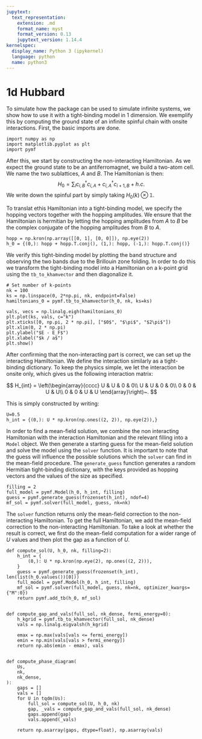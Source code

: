 ```yaml
---
jupytext:
  text_representation:
    extension: .md
    format_name: myst
    format_version: 0.13
    jupytext_version: 1.14.4
kernelspec:
  display_name: Python 3 (ipykernel)
  language: python
  name: python3
---
```


# 1d Hubbard

To simulate how the package can be used to simulate infinite systems, we show how to use it with a tight-binding model in 1 dimension.
We exemplify this by computing the ground state of an infinite spinful chain with onsite interactions.
First, the basic imports are done.

```{code-cell} ipython3
import numpy as np
import matplotlib.pyplot as plt
import pymf
```

After this, we start by constructing the non-interacting Hamiltonian. As we expect the ground state to be an antiferromagnet, we build a two-atom cell. We name the two sublattices, $A$ and $B$. The Hamiltonian is then:
$$
H_0 = \sum_i c_{i, B}^{\dagger}c_{i, A} + c_{i, A}^{\dagger}c_{i+1, B} + h.c.
$$
We write down the spinful part by simply taking $H_0(k) \otimes \mathbb{1}$.

To translat ethis Hamiltonian into a tight-binding model, we specify the hopping vectors together with the hopping amplitudes. We ensure that the Hamiltonian is hermitian by letting the hopping amplitudes from $A$ to $B$ be the complex conjugate of the hopping amplitudes from $B$ to $A$.

```{code-cell} ipython3
hopp = np.kron(np.array([[0, 1], [0, 0]]), np.eye(2))
h_0 = {(0,): hopp + hopp.T.conj(), (1,): hopp, (-1,): hopp.T.conj()}
```

We verify this tight-binding model by plotting the band structure and observing the two bands due to the Brillouin zone folding. In order to do this we transform the tight-binding model into a Hamiltonian on a k-point grid using the `tb_to_khamvector` and then diagonalize it.

```{code-cell} ipython3
# Set number of k-points
nk = 100
ks = np.linspace(0, 2*np.pi, nk, endpoint=False)
hamiltonians_0 = pymf.tb_to_khamvector(h_0, nk, ks=ks)

vals, vecs = np.linalg.eigh(hamiltonians_0)
plt.plot(ks, vals, c="k")
plt.xticks([0, np.pi, 2 * np.pi], ["$0$", "$\pi$", "$2\pi$"])
plt.xlim(0, 2 * np.pi)
plt.ylabel("$E - E_F$")
plt.xlabel("$k / a$")
plt.show()

```

After confirming that the non-interacting part is correct, we can set up the interacting Hamiltonian. We define the interaction similarly as a tight-binding dictionary. To keep the physics simple, we let the interaction be onsite only, which gives us the following interaction matrix:

$$
H_{int} =
\left(\begin{array}{cccc}
    U & U & 0 & 0\\
    U & U & 0 & 0\\
    0 & 0 & U & U\\
    0 & 0 & U & U
\end{array}\right)~.
$$

This is simply constructed by writing:

```{code-cell} ipython3
U=0.5
h_int = {(0,): U * np.kron(np.ones((2, 2)), np.eye(2)),}
```

In order to find a mean-field solution, we combine the non interacting Hamiltonian with the interaction Hamiltonian and the relevant filling into a `Model` object. We then generate a starting guess for the mean-field solution and solve the model using the `solver` function. It is important to note that the guess will influence the possible solutions which the `solver` can find in the mean-field procedure. The `generate_guess` function generates a random Hermitian tight-binding dictionary, with the keys provided as hopping vectors and the values of the size as specified.

```{code-cell} ipython3
filling = 2
full_model = pymf.Model(h_0, h_int, filling)
guess = pymf.generate_guess(frozenset(h_int), ndof=4)
mf_sol = pymf.solver(full_model, guess, nk=nk)
```

The `solver` function returns only the mean-field correction to the non-interacting Hamiltonian. To get the full Hamiltonian, we add the mean-field correction to the non-interacting Hamiltonian. To take a look at whether the result is correct, we first do the mean-field computation for a wider range of $U$ values and then plot the gap as a function of $U$.

```{code-cell} ipython3
def compute_sol(U, h_0, nk, filling=2):
    h_int = {
        (0,): U * np.kron(np.eye(2), np.ones((2, 2))),
    }
    guess = pymf.generate_guess(frozenset(h_int), len(list(h_0.values())[0]))
    full_model = pymf.Model(h_0, h_int, filling)
    mf_sol = pymf.solver(full_model, guess, nk=nk, optimizer_kwargs={"M":0})
    return pymf.add_tb(h_0, mf_sol)


def compute_gap_and_vals(full_sol, nk_dense, fermi_energy=0):
    h_kgrid = pymf.tb_to_khamvector(full_sol, nk_dense)
    vals = np.linalg.eigvalsh(h_kgrid)

    emax = np.max(vals[vals <= fermi_energy])
    emin = np.min(vals[vals > fermi_energy])
    return np.abs(emin - emax), vals


def compute_phase_diagram(
    Us,
    nk,
    nk_dense,
):
    gaps = []
    vals = []
    for U in tqdm(Us):
        full_sol = compute_sol(U, h_0, nk)
        gap, _vals = compute_gap_and_vals(full_sol, nk_dense)
        gaps.append(gap)
        vals.append(_vals)

    return np.asarray(gaps, dtype=float), np.asarray(vals)
```
